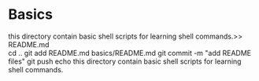 # Basics
this directory contain basic shell scripts for learning shell commands.>> README.md  
cd ..
git add README.md basics/README.md
git commit -m "add README files"
git push
echo this directory contain basic shell scripts for learning shell commands.
